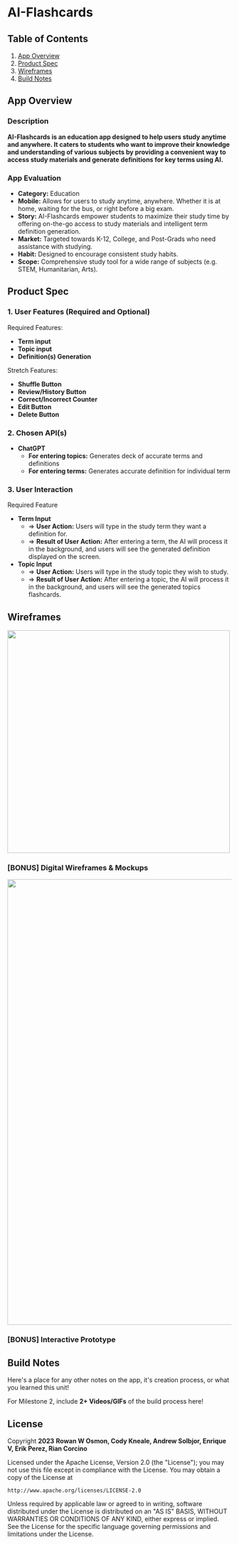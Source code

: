 # **AI-Flashcards**

## Table of Contents

1. [App Overview](#App-Overview)
2. [Product Spec](#Product-Spec)
3. [Wireframes](#Wireframes)
4. [Build Notes](#Build-Notes)

## App Overview

### Description 

**AI-Flashcards is an education app designed to help users study anytime and anywhere. It caters to students who want to improve their knowledge and understanding of various subjects by providing a convenient way to access study materials and generate definitions for key terms using AI.**

### App Evaluation

<!-- Evaluation of your app across the following attributes -->

- **Category:** Education
- **Mobile:** Allows for users to study anytime, anywhere. Whether it is at home, waiting for the bus, or right before a big exam.
- **Story:** AI-Flashcards empower students to maximize their study time by offering on-the-go access to study materials and intelligent term definition generation.
- **Market:** Targeted towards K-12, College, and Post-Grads who need assistance with studying.
- **Habit:** Designed to encourage consistent study habits.
- **Scope:** Comprehensive study tool for a wide range of subjects (e.g. STEM, Humanitarian, Arts).

## Product Spec

### 1. User Features (Required and Optional)

Required Features:

- **Term input**
- **Topic input**
- **Definition(s) Generation**

Stretch Features:

- **Shuffle Button**
- **Review/History Button**
- **Correct/Incorrect Counter**
- **Edit Button**
- **Delete Button**

### 2. Chosen API(s)

- **ChatGPT**
  - **For entering topics:** Generates deck of accurate terms and definitions
  - **For entering terms:** Generates accurate definition for individual term

### 3. User Interaction

Required Feature

- **Term Input**
  - => **User Action:** Users will type in the study term they want a definition for.
  - => **Result of User Action:** After entering a term, the AI will process it in the background, and users will see the generated definition displayed on the screen.
- **Topic Input**
  - => **User Action:** Users will type in the study topic they wish to study.
  - => **Result of User Action:** After entering a topic, the AI will process it in the background, and users will see the generated topics flashcards.

## Wireframes

<!-- Add picture of your hand sketched wireframes in this section -->
<img src="https://github.com/coderkai03/AI-Flashcards/blob/main/wireframe1.png" width=500>

### [BONUS] Digital Wireframes & Mockups

<img src="https://github.com/coderkai03/AI-Flashcards/blob/main/wireframe2.png" width=1000>

### [BONUS] Interactive Prototype

## Build Notes

Here's a place for any other notes on the app, it's creation 
process, or what you learned this unit!  

For Milestone 2, include **2+ Videos/GIFs** of the build process here!

## License

Copyright **2023** **Rowan W Osmon, Cody Kneale, Andrew Solbjor, Enrique V, Erik Perez, Rian Corcino**

Licensed under the Apache License, Version 2.0 (the "License");
you may not use this file except in compliance with the License.
You may obtain a copy of the License at

    http://www.apache.org/licenses/LICENSE-2.0

Unless required by applicable law or agreed to in writing, software
distributed under the License is distributed on an "AS IS" BASIS,
WITHOUT WARRANTIES OR CONDITIONS OF ANY KIND, either express or implied.
See the License for the specific language governing permissions and
limitations under the License.
